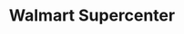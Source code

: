 ---
title: "Walmart Supercenter"
url: /burlington/walmart-supercenter-south-graham-hopedale-road/
shop: supermarket
---
